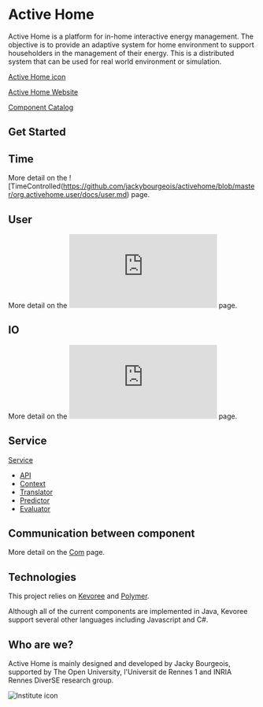 # Active Home

Active Home is a platform for in-home interactive energy management. The objective is to provide an 
adaptive system for home environment to support householders in the management of their energy. This is 
a distributed system that can be used for real world environment or simulation. 

[Active Home icon](https://raw.github.com/jackybourgeois/activehome/master/docs/branding/favicon-194x194.png)

[Active Home Website](http://active-home.org)

[Component Catalog](http://active-home.org/store)

## Get Started

## Time

More detail on the ![TimeControlled(https://github.com/jackybourgeois/activehome/blob/master/org.activehome.user/docs/user.md) page.

## User

More detail on the ![User](https://github.com/jackybourgeois/activehome/blob/master/org.activehome.user/docs/user.md) page.

## IO

More detail on the  ![IO](https://github.com/jackybourgeois/activehome/blob/master/org.activehome.io/docs/io.md) page.

## Service

[Service](https://github.com/jackybourgeois/activehome/blob/master/org.activehome.service/docs/service.md)

* [API](https://github.com/jackybourgeois/activehome/blob/master/org.activehome.api/docs/api.md)
* [Context](https://github.com/jackybourgeois/activehome/blob/master/org.activehome.context/docs/context.md)
* [Translator](https://github.com/jackybourgeois/activehome/blob/master/org.activehome.translator/docs/translator.md)
* [Predictor](https://github.com/jackybourgeois/activehome/blob/master/org.activehome.predictor/docs/predictor.md)
* [Evaluator](https://github.com/jackybourgeois/activehome/blob/master/org.activehome.evaluator/docs/evaluator.md)

## Communication between component

More detail on the [Com](https://raw.github.com/jackybourgeois/activehome/master/org.activehome.com/docs/com.md) page.

## Technologies

This project relies on [Kevoree](http://kevoree.org) and [Polymer](https://www.polymer-project.org/1.0/).

Although all of the current components are implemented in Java, Kevoree support several other languages including
Javascript and C&#35;.

## Who are we?

Active Home is mainly designed and developed by Jacky Bourgeois, supported by The Open University, 
l'Universit de Rennes 1 and INRIA Rennes DiverSE research group.

![Institute icon](https://raw.github.com/jackybourgeois/activehome/master/docs/institute.png)

